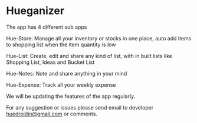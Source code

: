 # Hueganizer

The app has 4 different sub apps

Hue-Store: Manage all your inventory or stocks in one place, auto add items to shopping list when the item quantity is low

Hue-List: Create, edit and share any kind of list, with in built lists like Shopping List, Ideas and Bucket List

Hue-Notes: Note and share anything in your mind

Hue-Expense: Track all your weekly expense

We will be updating the features of the app regularly.

For any suggestion or issues please send email to developer huedroidin@gmail.com or comments.


